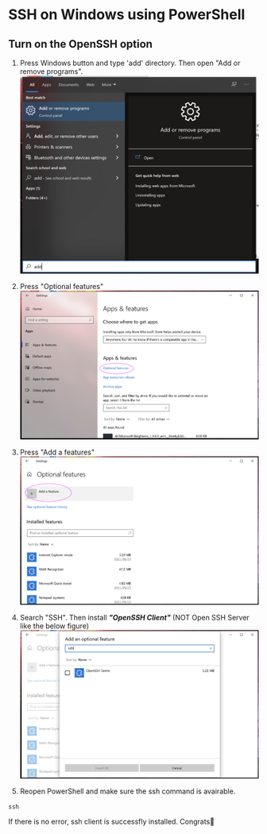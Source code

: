 # SSH on Windows using PowerShell

## Turn on the OpenSSH option

1. Press Windows button and type 'add' directory. Then open "Add or remove programs".
![add](pics/add.png)

2. Press "Optional features"
![of](pics/press_of.png)

3. Press "Add a features"
![press_af](pics/addaf.png)

4. Search "SSH". Then install ***"OpenSSH Client"*** (NOT Open SSH Server like the below figure)
![client](pics/searchsshcli.png)

5. Reopen PowerShell and make sure the ssh command is avairable.
```shell
ssh
```
If there is no error, ssh client is successfly installed. Congrats🎉